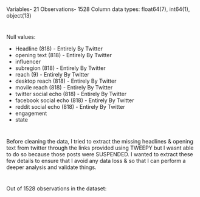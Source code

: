 #
Variables- 21
Observations- 1528
Column data types: float64(7), int64(1), object(13)
# 
Null values: 
- Headline (818) - Entirely By Twitter
- opening text (818) - Entirely By Twitter
- influencer
- subregion (818) - Entirely By Twitter
- reach (9) - Entirely By Twitter
- desktop reach (818) - Entirely By Twitter
- movile reach (818) - Entirely By Twitter
- twitter social echo (818) - Entirely By Twitter
- facebook social echo (818) - Entirely By Twitter
- reddit social echo (818) - Entirely By Twitter
- engagement 
- state
#
Before cleaning the data, I tried to extract the missing headlines & opening text from twitter through the links provided using TWEEPY but I wasnt able to do so because those posts were SUSPENDED. I wanted to extract these few details to ensure that I avoid any data loss & so that I can perform a deeper analysis and validate things.
#
Out of 1528 observations in the dataset:
